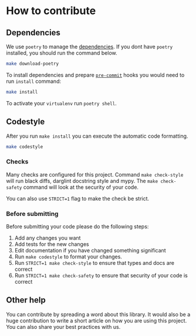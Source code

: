 # How to contribute

## Dependencies

We use `poetry` to manage the [dependencies](https://github.com/python-poetry/poetry).
If you dont have `poetry` installed, you should run the command below.

```bash
make download-poetry
```

To install dependencies and prepare [`pre-commit`](https://pre-commit.com/) hooks you would need to run `install` command:

```bash
make install
```

To activate your `virtualenv` run `poetry shell`.

## Codestyle

After you run `make install` you can execute the automatic code formatting.

```bash
make codestyle
```

### Checks

Many checks are configured for this project. Command `make check-style` will run black diffs, darglint docstring style and mypy.
The `make check-safety` command will look at the security of your code.

You can also use `STRICT=1` flag to make the check be strict.

### Before submitting

Before submitting your code please do the following steps:

1. Add any changes you want
1. Add tests for the new changes
1. Edit documentation if you have changed something significant
1. Run `make codestyle` to format your changes.
1. Run `STRICT=1 make check-style` to ensure that types and docs are correct
1. Run `STRICT=1 make check-safety` to ensure that security of your code is correct

## Other help

You can contribute by spreading a word about this library.
It would also be a huge contribution to write
a short article on how you are using this project.
You can also share your best practices with us.
